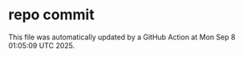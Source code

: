# repo commit

This file was automatically updated by a GitHub Action at Mon Sep  8 01:05:09 UTC 2025.
